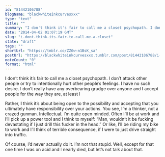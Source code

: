 ```yaml
---
id: "81442106788"
blogName: "blackwhiteinkcurvesxxx"
type: "text"
title: ""
summary: "I don't think it's fair to call me a closet psychopath. I don't attack other people or try to intentionally hurt other people's..."
date: "2014-04-02 01:07:19 GMT"
slug: "i-dont-think-its-fair-to-call-me-a-closet"
state: "draft"
tags: ""
shortUrl: "https://tmblr.co/ZZ0w-n1BsK_sa"
postUrl: "https://blackwhiteinkcurvesxxx.tumblr.com/post/81442106788/i-dont-think-its-fair-to-call-me-a-closet"
noteCount: "0"
format: "html"
---
```


I don’t think it’s fair to call me a closet psychopath. I don’t attack other people or try to intentionally hurt other people’s feelings. I have no such desire. I don’t really have any overbearing grudge over anyone and I accept people for the way they are, at least I 

Rather, I think it’s about being open to the possibility and accepting that you ultimately have responsibility over your actions. You see, I’m a thinker, not a crazed gunman. Intellectual. I’m quite open minded. Often I’ll be at work and I’ll pick up a power tool and I think to myself: “Man, wouldn’t it be fucking devastating if I just drill this fucker in the head.” Or like, I’ll be riding my bike to work and I’ll think of terrible consequence, if I were to just drive straight into traffic.

Of course, I’d never actually do it. I’m not that stupid. Well, except for that one time I was on acid and I nearly died, but let’s not talk about that.